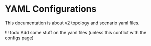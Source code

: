 # YAML Configurations

This documentation is about v2 topology and scenario yaml files.

!!! todo
    Add some stuff on the yaml files (unless this conflict with the configs 
    page)